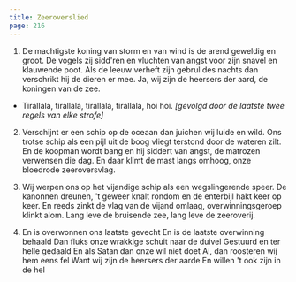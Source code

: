 ```yaml
---
title: Zeeroverslied
page: 216
---  
```



1. De machtigste koning van storm en van wind
is de arend geweldig en groot.
De vogels zij sidd'ren en vluchten van angst
voor zijn snavel en klauwende poot.
Als de leeuw verheft zijn gebrul des nachts
dan verschrikt hij de dieren er mee.
Ja, wij zijn de heersers der aard,
de koningen van de zee.


- Tirallala, tirallala, tirallala, tirallala, hoi hoi.
_[gevolgd door de laatste twee regels van elke strofe]_


2. Verschijnt er een schip op de oceaan
dan juichen wij luide en wild.
Ons trotse schip als een pijl uit de boog
vliegt terstond door de wateren zilt.
En de koopman wordt bang en hij siddert van angst,
de matrozen verwensen die dag.
En daar klimt de mast langs omhoog,
onze bloedrode zeeroversvlag.


3. Wij werpen ons op het vijandige schip
als een wegslingerende speer.
De kanonnen dreunen, 't geweer knalt rondom
en de enterbijl hakt keer op keer.
En reeds zinkt de vlag van de vijand omlaag,
overwinningsgeroep klinkt alom.
Lang leve de bruisende zee,
lang leve de zeeroverij.


4. En is overwonnen ons laatste gevecht
En is de laatste overwinning behaald
Dan fluks onze wrakkige schuit naar de duivel
Gestuurd en ter helle gedaald
En als Satan dan onze wil niet doet
Ai, dan roosteren wij hem eens fel
Want wij zijn de heersers der aarde
En willen 't ook zijn in de hel